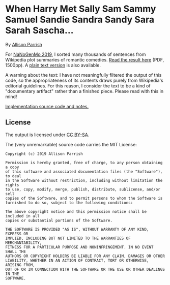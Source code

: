 # When Harry Met Sally Sam Sammy Samuel Sandie Sandra Sandy Sara Sarah Sascha...

By [Allison Parrish](https://www.decontextualize.com/)

For [NaNoGenMo 2019](http://nanogenmo.github.io), I sorted many thousands of
sentences from Wikipedia plot summaries of romantic comedies. [Read the result
here](output.pdf) (PDF, 1500pp). A [plain text version](output.txt) is also
available.

A warning about the text: I have not meaningfully filtered the output of this
code, so the appropriateness of its contents draws purely from Wikipedia's
editorial guidelines. For this reason, I consider the text to be a kind of
"documentary artifact" rather than a finished piece. Please read with this in
mind!

[Implementation source code and notes.](sort-romcoms.ipynb)

## License

The output is licensed under [CC
BY-SA](https://creativecommons.org/licenses/by-sa/3.0/).

The (very unremarkable) source code carries the MIT License:

    Copyright (c) 2019 Allison Parrish

    Permission is hereby granted, free of charge, to any person obtaining a copy
    of this software and associated documentation files (the "Software"), to deal
    in the Software without restriction, including without limitation the rights
    to use, copy, modify, merge, publish, distribute, sublicense, and/or sell
    copies of the Software, and to permit persons to whom the Software is
    furnished to do so, subject to the following conditions:

    The above copyright notice and this permission notice shall be included in all
    copies or substantial portions of the Software.

    THE SOFTWARE IS PROVIDED "AS IS", WITHOUT WARRANTY OF ANY KIND, EXPRESS OR
    IMPLIED, INCLUDING BUT NOT LIMITED TO THE WARRANTIES OF MERCHANTABILITY,
    FITNESS FOR A PARTICULAR PURPOSE AND NONINFRINGEMENT. IN NO EVENT SHALL THE
    AUTHORS OR COPYRIGHT HOLDERS BE LIABLE FOR ANY CLAIM, DAMAGES OR OTHER
    LIABILITY, WHETHER IN AN ACTION OF CONTRACT, TORT OR OTHERWISE, ARISING FROM,
    OUT OF OR IN CONNECTION WITH THE SOFTWARE OR THE USE OR OTHER DEALINGS IN THE
    SOFTWARE.

